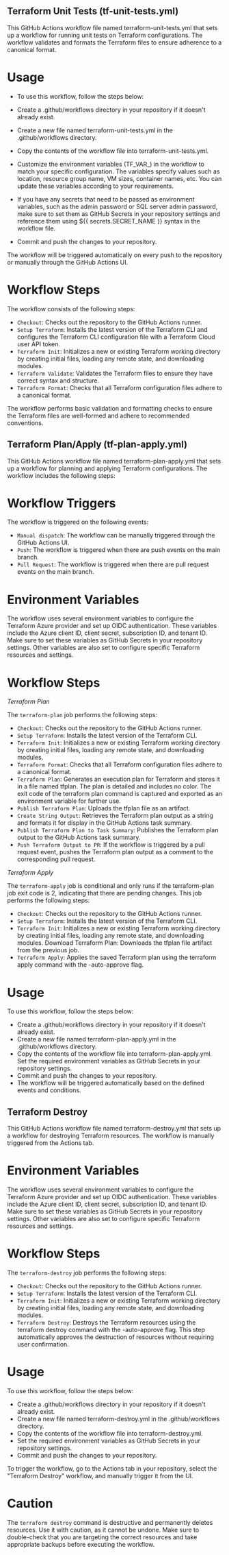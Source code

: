 ## Terraform Unit Tests (tf-unit-tests.yml)
This  GitHub Actions workflow file named terraform-unit-tests.yml that sets up a workflow for running unit tests on Terraform configurations. The workflow validates and formats the Terraform files to ensure adherence to a canonical format.

# Usage

* To use this workflow, follow the steps below:

* Create a .github/workflows directory in your repository if it doesn't already exist.
* Create a new file named terraform-unit-tests.yml in the .github/workflows directory.
* Copy the contents of the workflow file into terraform-unit-tests.yml.
* Customize the environment variables (TF_VAR_) in the workflow to match your specific configuration. The variables specify values such as location, resource group name, VM sizes, container names, etc. You can update these variables according to your requirements.
* If you have any secrets that need to be passed as environment variables, such as the admin password or SQL server admin password, make sure to set them as GitHub Secrets in your repository settings and reference them using ${{ secrets.SECRET_NAME }} syntax in the workflow file.
* Commit and push the changes to your repository.

The workflow will be triggered automatically on every push to the repository or manually through the GitHub Actions UI.

# Workflow Steps
The workflow consists of the following steps:

- `Checkout`: Checks out the repository to the GitHub Actions runner.
- `Setup Terraform`: Installs the latest version of the Terraform CLI and configures the Terraform CLI configuration file with a Terraform Cloud user API token.
- `Terraform Init`: Initializes a new or existing Terraform working directory by creating initial files, loading any remote state, and downloading modules.
- `Terraform Validate`: Validates the Terraform files to ensure they have correct syntax and structure.
- `Terraform Format`: Checks that all Terraform configuration files adhere to a canonical format.

The workflow performs basic validation and formatting checks to ensure the Terraform files are well-formed and adhere to recommended conventions.

## Terraform Plan/Apply (tf-plan-apply.yml)

This GitHub Actions workflow file named terraform-plan-apply.yml that sets up a workflow for planning and applying Terraform configurations. The workflow includes the following steps:

# Workflow Triggers
The workflow is triggered on the following events:

- `Manual dispatch`: The workflow can be manually triggered through the GitHub Actions UI.
- `Push`: The workflow is triggered when there are push events on the main branch.
- `Pull Request`: The workflow is triggered when there are pull request events on the main branch.

# Environment Variables

The workflow uses several environment variables to configure the Terraform Azure provider and set up OIDC authentication. These variables include the Azure client ID, client secret, subscription ID, and tenant ID. Make sure to set these variables as GitHub Secrets in your repository settings. Other variables are also set to configure specific Terraform resources and settings.

# Workflow Steps

*Terraform Plan*

The `terraform-plan` job performs the following steps:

- `Checkout`: Checks out the repository to the GitHub Actions runner.
- `Setup Terraform`: Installs the latest version of the Terraform CLI.
- `Terraform Init`: Initializes a new or existing Terraform working directory by creating initial files, loading any remote state, and downloading modules.
- `Terraform Format`: Checks that all Terraform configuration files adhere to a canonical format.
- `Terraform Plan`: Generates an execution plan for Terraform and stores it in a file named tfplan. The plan is detailed and includes no color. The exit code of the terraform plan command is captured and exported as an environment variable for further use.
- `Publish Terraform Plan`: Uploads the tfplan file as an artifact.
- `Create String Output`: Retrieves the Terraform plan output as a string and formats it for display in the GitHub Actions task summary.
- `Publish Terraform Plan to Task Summary`: Publishes the Terraform plan output to the GitHub Actions task summary.
- `Push Terraform Output to PR`: If the workflow is triggered by a pull request event, pushes the Terraform plan output as a comment to the corresponding pull request.

*Terraform Apply*

The `terraform-apply` job is conditional and only runs if the terraform-plan job exit code is 2, indicating that there are pending changes. This job performs the following steps:

- `Checkout`: Checks out the repository to the GitHub Actions runner.
- `Setup Terraform`: Installs the latest version of the Terraform CLI.
- `Terraform Init`: Initializes a new or existing Terraform working directory by creating initial files, loading any remote state, and downloading modules.
Download Terraform Plan: Downloads the tfplan file artifact from the previous job.
- `Terraform Apply`: Applies the saved Terraform plan using the terraform apply command with the -auto-approve flag.

# Usage

To use this workflow, follow the steps below:

* Create a .github/workflows directory in your repository if it doesn't already exist.
* Create a new file named terraform-plan-apply.yml in the .github/workflows directory.
* Copy the contents of the workflow file into terraform-plan-apply.yml.
Set the required environment variables as GitHub Secrets in your repository settings.
* Commit and push the changes to your repository.
* The workflow will be triggered automatically based on the defined events and conditions.

## Terraform Destroy

This GitHub Actions workflow file named terraform-destroy.yml that sets up a workflow for destroying Terraform resources. The workflow is manually triggered from the Actions tab.

# Environment Variables
The workflow uses several environment variables to configure the Terraform Azure provider and set up OIDC authentication. These variables include the Azure client ID, client secret, subscription ID, and tenant ID. Make sure to set these variables as GitHub Secrets in your repository settings. Other variables are also set to configure specific Terraform resources and settings.

# Workflow Steps

The `terraform-destroy` job performs the following steps:

- `Checkout`: Checks out the repository to the GitHub Actions runner.
- `Setup Terraform`: Installs the latest version of the Terraform CLI.
- `Terraform Init`: Initializes a new or existing Terraform working directory by creating initial files, loading any remote state, and downloading modules.
- `Terraform Destroy`: Destroys the Terraform resources using the terraform destroy command with the -auto-approve flag. This step automatically approves the destruction of resources without requiring user confirmation.

# Usage

To use this workflow, follow the steps below:

* Create a .github/workflows directory in your repository if it doesn't already exist.
* Create a new file named terraform-destroy.yml in the .github/workflows directory.
* Copy the contents of the workflow file into terraform-destroy.yml.
* Set the required environment variables as GitHub Secrets in your repository settings.
* Commit and push the changes to your repository.

To trigger the workflow, go to the Actions tab in your repository, select the "Terraform Destroy" workflow, and manually trigger it from the UI.

# Caution

The `terraform destroy` command is destructive and permanently deletes resources. Use it with caution, as it cannot be undone. Make sure to double-check that you are targeting the correct resources and take appropriate backups before executing the workflow.

